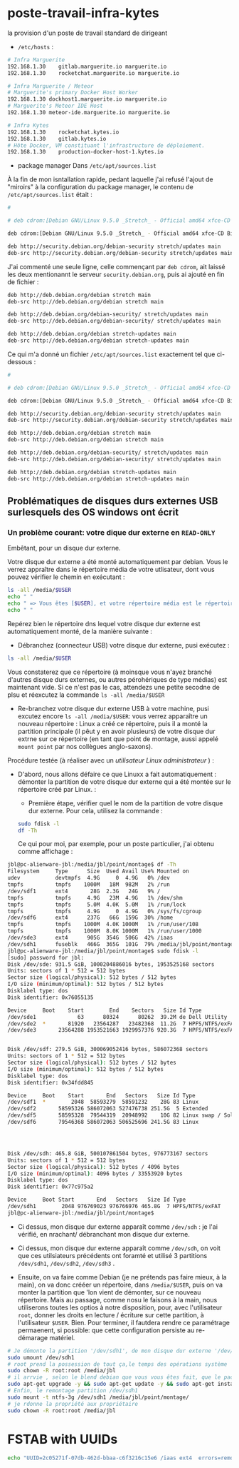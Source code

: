 # poste-travail-infra-kytes
la provision d'un poste de travail standard de dirigeant


- `/etc/hosts` : 

```bash
# Infra Marguerite
192.168.1.30    gitlab.marguerite.io marguerite.io 
192.168.1.30    rocketchat.marguerite.io marguerite.io

# Infra Marguerite / Meteor
# Marguerite's primary Docker Host Worker 
192.168.1.30 dockhost1.marguerite.io marguerite.io
# Marguerite's Meteor IDE Host 
192.168.1.30 meteor-ide.marguerite.io marguerite.io

# Infra Kytes
192.168.1.30    rocketchat.kytes.io
192.168.1.30    gitlab.kytes.io
# Hôte Docker, VM constituant l'infrastructure de déploiement.
192.168.1.30    production-docker-host-1.kytes.io
```

* package manager
Dans `/etc/apt/sources.list`


À la fin de mon isntallation rapide, pedant laquelle j'ai refusé l'ajout de "miroirs" à la configuration du package manager, le contenu de `/etc/apt/sources.list` était : 

```bash
#

# deb cdrom:[Debian GNU/Linux 9.5.0 _Stretch_ - Official amd64 xfce-CD Binary-1 20180714-10:25]/ stretch main

deb cdrom:[Debian GNU/Linux 9.5.0 _Stretch_ - Official amd64 xfce-CD Binary-1 20180714-10:25]/ stretch main

deb http://security.debian.org/debian-security stretch/updates main
deb-src http://security.debian.org/debian-security stretch/updates main


```
J'ai commenté une seule ligne, celle commençant par `deb cdrom`, ait laissé les deux mentionannt le serveur `security.debian.org`, puis ai ajouté en fin de fichier :
```bash
deb http://deb.debian.org/debian stretch main
deb-src http://deb.debian.org/debian stretch main

deb http://deb.debian.org/debian-security/ stretch/updates main
deb-src http://deb.debian.org/debian-security/ stretch/updates main

deb http://deb.debian.org/debian stretch-updates main
deb-src http://deb.debian.org/debian stretch-updates main
```

Ce qui m'a donné un fichier `/etc/apt/sources.list` exactement tel que ci-dessous : 

```bash
#

# deb cdrom:[Debian GNU/Linux 9.5.0 _Stretch_ - Official amd64 xfce-CD Binary-1 20180714-10:25]/ stretch main

deb cdrom:[Debian GNU/Linux 9.5.0 _Stretch_ - Official amd64 xfce-CD Binary-1 20180714-10:25]/ stretch main

deb http://security.debian.org/debian-security stretch/updates main
deb-src http://security.debian.org/debian-security stretch/updates main

deb http://deb.debian.org/debian stretch main
deb-src http://deb.debian.org/debian stretch main

deb http://deb.debian.org/debian-security/ stretch/updates main
deb-src http://deb.debian.org/debian-security/ stretch/updates main

deb http://deb.debian.org/debian stretch-updates main
deb-src http://deb.debian.org/debian stretch-updates main
```

## Problématiques de disques durs externes USB surlesquels des OS windows ont écrit

### Un problème courant: votre dique dur externe en `READ-ONLY`

Embêtant, pour un disque dur externe.

Votre disque dur externe a été monté automatiquement par debian. Vous le
verrez appraître dans le répertoire média de votre utlisateur, dont vous pouvez vérifier le chemin en exécutant : 
```bash
ls -all /media/$USER
echo " "
echo " => Vous êtes [$USER], et votre répertoire média est le répertoire [/media/$USER]"
echo " "
```
Repérez bien le répertoire dns lequel votre disque dur externe est automatiquement monté, de la manière suivante : 
* Débranchez (connecteur USB) votre disque dur externe, pusi exécutez : 
```bash
ls -all /media/$USER
```
Vous constaterez que ce répertoire (à moinsque vous n'ayez branché d'autres disque durs externes, ou autres pérohériques de type médias) est maintenant vide. Si ce n'est pas le cas, attendezs une petite secodne de plsu et réexcutez la commande `ls -all /media/$USER`
* Re-branchez votre disque dur externe USB à votre machine, pusi excutez encore `ls -all /media/$USER`: vous verrez apparaître un nouveau répertoire : Linux a créé ce répertoire, puis il a monté la partition principale (il pêut y en avoir plusieurs) de votre disque dur extrne sur ce répertoire (en tant que point de montage, aussi appelé `mount point` par nos collègues anglo-saxons).


Procédure testée (à réaliser avec un _utilisateur Linux administrateur_ ) : 
* D'abord, nous allons défaire ce que Linuxx a fait automatiquement : démonter la partition de votre disque dur externe qui a été montée sur le répertoire créé par Linux. :
  * Première étape, vérifier quel le nom de la partition de votre disque dur externe. Pour cela, utilisez la commande : 

   ```bash
   sudo fdisk -l
   df -Th
   ```

   Ce qui pour moi, par exemple, pour un poste particulier, j'ai obtenu comme affichage : 

```bash
jbl@pc-alienware-jbl:/media/jbl/point/montage$ df -Th
Filesystem     Type      Size  Used Avail Use% Mounted on
udev           devtmpfs  4.9G     0  4.9G   0% /dev
tmpfs          tmpfs    1000M   18M  982M   2% /run
/dev/sdf1      ext4       28G  2.3G   24G   9% /
tmpfs          tmpfs     4.9G   23M  4.9G   1% /dev/shm
tmpfs          tmpfs     5.0M  4.0K  5.0M   1% /run/lock
tmpfs          tmpfs     4.9G     0  4.9G   0% /sys/fs/cgroup
/dev/sdf6      ext4      237G   66G  159G  30% /home
tmpfs          tmpfs    1000M  4.0K 1000M   1% /run/user/108
tmpfs          tmpfs    1000M  8.0K 1000M   1% /run/user/1000
/dev/sde3      ext4      905G  354G  506G  42% /iaas
/dev/sdh1      fuseblk   466G  365G  101G  79% /media/jbl/point/montage
jbl@pc-alienware-jbl:/media/jbl/point/montage$ sudo fdisk -l 
[sudo] password for jbl: 
Disk /dev/sde: 931.5 GiB, 1000204886016 bytes, 1953525168 sectors
Units: sectors of 1 * 512 = 512 bytes
Sector size (logical/physical): 512 bytes / 512 bytes
I/O size (minimum/optimal): 512 bytes / 512 bytes
Disklabel type: dos
Disk identifier: 0x76055135

Device     Boot    Start        End    Sectors   Size Id Type
/dev/sde1             63      80324      80262  39.2M de Dell Utility
/dev/sde2  *       81920   23564287   23482368  11.2G  7 HPFS/NTFS/exFAT
/dev/sde3       23564288 1953521663 1929957376 920.3G  7 HPFS/NTFS/exFAT


Disk /dev/sdf: 279.5 GiB, 300069052416 bytes, 586072368 sectors
Units: sectors of 1 * 512 = 512 bytes
Sector size (logical/physical): 512 bytes / 512 bytes
I/O size (minimum/optimal): 512 bytes / 512 bytes
Disklabel type: dos
Disk identifier: 0x34fdd845

Device     Boot    Start       End   Sectors   Size Id Type
/dev/sdf1  *        2048  58593279  58591232    28G 83 Linux
/dev/sdf2       58595326 586072063 527476738 251.5G  5 Extended
/dev/sdf5       58595328  79544319  20948992    10G 82 Linux swap / Solaris
/dev/sdf6       79546368 586072063 506525696 241.5G 83 Linux




Disk /dev/sdh: 465.8 GiB, 500107861504 bytes, 976773167 sectors
Units: sectors of 1 * 512 = 512 bytes
Sector size (logical/physical): 512 bytes / 4096 bytes
I/O size (minimum/optimal): 4096 bytes / 33553920 bytes
Disklabel type: dos
Disk identifier: 0x77c975a2

Device     Boot Start       End   Sectors   Size Id Type
/dev/sdh1        2048 976769023 976766976 465.8G  7 HPFS/NTFS/exFAT
jbl@pc-alienware-jbl:/media/jbl/point/montage$ 

```
* Ci dessus, mon disque dur externe apparaît comme `/dev/sdh` : je l'ai vérifié, en nrachant/ débranchant mon disque dur externe.
* Ci dessus, mon disque dur externe apparaît comme `/dev/sdh`, on voit que ces utilsiateurs précédents ont foramté et utilisé 3 partitions `/dev/sdh1`, `/dev/sdh2`, `/dev/sdh3` .


* Ensuite, on va faire comme Debian (je ne prétends pas faire mieux, à la main), on va donc crééer un répertoire, dans `/media/$USER`, puis on va monter la partition que 'lon vient de démonter, sur ce nouveau répertoire. Mais au passage, comme nosu le faisons à la main, nous utiliserons toutes les optios à notre disposition, pour, avec l'utilisateur `root`, donner les droits en lecture / écriture sur cette partition, à l'utilisateur `$USER`. Bien. Pour terminer, il fautdera rendre ce paramétrage permaenent, si possible: que cette configuration persiste au re-démarage matériel.



```bash
# Je démonte la partition '/dev/sdh1', de mon disque dur externe '/dev/sdh'
sudo umount /dev/sdh1
# root prend la possession de tout ça,le temps des opérations système
sudo chown -R root:root /media/jbl
# il arrvie , selon le blend debian que vous vous êtes fait, que le package 'ntfs-3g' ne soit pas installé, je l'installe donc, et pusi je mets tout mon petit système en bonne santé, hein
sudo apt-get upgrade -y && sudo apt-get update -y && sudo apt-get install -y ntfs-3g
# Enfin, le remontage partition /dev/sdh1
sudo mount -t ntfs-3g /dev/sdh1 /media/jbl/point/montage/
# je rdonne la propriété aux propriétaire
sudo chown -R root:root /media/jbl
```

# FSTAB with UUIDs

```bash
echo "UUID=2c05271f-07db-462d-bbaa-c6f3216c15e6 /iaas ext4  errors=remount-ro 0 1" >> /etc/fstab
```
